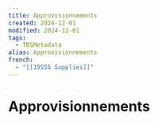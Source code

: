 ```yaml
---
title: Approvisionnements
created: 2024-12-01
modified: 2024-12-01
tags:
  - TBSMetadata
alias: Approvisionnements
french:
  - "[[19555 Supplies]]"
---
```

# Approvisionnements
